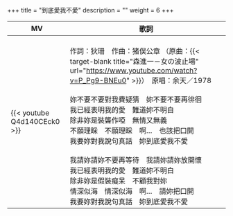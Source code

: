 +++
title = "到底愛我不愛"
description = ""
weight = 6
+++

MV  | 歌詞  
--------------|-------
{{< youtube Q4d140CEck0 >}}|<br/>作詞：狄珊　作曲：猪俣公章 （原曲：{{< target-blank title="森進一－女の波止場" url="https://www.youtube.com/watch?v=P_Pg9-BNEu0" >}}）　原唱：余天／1978<br/><br/>妳不要不要對我費疑猜　妳不要不要再徘徊<br/>我已經表明我的愛　難道妳不明白<br/>除非妳是裝聾作啞　無情又無義<br/>不願理睬　不願理睬　啊…　也該把口開<br/>我要妳對我說句真話　妳到底愛我不愛<br/><br/>我請妳請妳不要再等待　我請妳請妳放開懷<br/>我已經表明我的愛　難道妳不明白<br/>除非妳是假裝癡呆　不顧我對妳<br/>情深似海　情深似海　啊…　請妳把口開<br/>我要妳對我說句真話　妳到底愛我不愛

